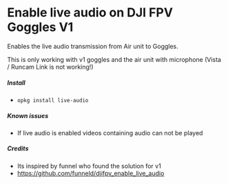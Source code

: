 # Enable live audio on DJI FPV Goggles V1
Enables the live audio transmission from Air unit to Goggles.

This is only working with v1 goggles and the air unit with microphone (Vista / Runcam Link is not working!)

##### Install

- `opkg install live-audio`

##### Known issues

- If live audio is enabled videos containing audio can not be played

##### Credits
- Its inspired by funnel who found the solution for v1
- https://github.com/funneld/djifpv_enable_live_audio
